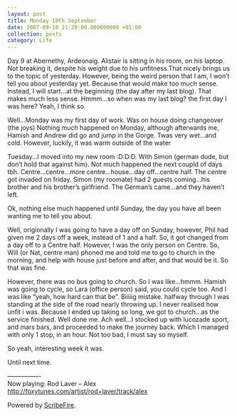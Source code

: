 ```yaml
---
layout: post
title: Monday 10th September
date: 2007-09-10 21:29:00.000000000 +01:00
collection: posts
category: Life
---
```


<div>Day 9 at Abernethy, Ardeonaig. Alistair is sitting in his room, on his laptop. Not breaking it, despite his weight due to his unfitness.That nicely brings us to the topic of yesterday. However, being the weird person that I am, I won’t tell you about yesterday yet. Because that would make too much sense. Instead, I will start…at the beginning (the day after my last blog). That makes much less sense. Hmmm…so when was my last blog? the first day I was here? Yeah, I think so.

Well…Monday was my first day of work. Was on house doing changeover (the joys) Nothing much happened on Monday, although afterwards me, Hamish and Andrew did go and jump in the Gorge. Twas very wet…and cold. However, luckily, it was warm outside of the water

Tuesday…I moved into my new room :D:D:D. With Simon (german dude, but don’t hold that against him). Not much happened the next coupld of days tbh. Centre…centre…more centre…house…day off…centre half. The centre got invaded on friday. Simon (my roomate) had 2 guests coming…his brother and his brother’s girlfriend. The German’s came…and they haven’t left.

Ok, nothing else much happened until Sunday, the day you have all been wanting me to tell you about.

Well, origionally I was going to have a day off on Sunday, however, Phil had given me 2 days off a week, instead of 1 and a half. So, it got changed from a day off to a Centre half. However, I was the only person on Centre. So, Will (or Nat, centre man) phoned me and told me to go to church in the morning, and help with house just before and after, and that would be it. So that was fine.

However, there was no bus going to church. So I was like…hmmm. Hamish was going to cycle, so Lara (office person) said, you could cycle too. And I was like “yeah, how hard can that be”. Biiiiig mistake. halfway through I was standing at the side of the road nearly throwing up. I never realised how unfit i was. Because I ended up taking so long, we got to church…as the service finished. Well done me. Ach well…I stocked up with lucozade sport, and mars bars, and proceeded to make the journey back. Which I managed with only 1 stop, in an hour. Not too bad, I must say so myself.

So yeah, interesting week it was.

Until next time.

—————-  
Now playing: Rod Laver – Alex  
http://foxytunes.com/artist/rod+laver/track/alex

Powered by [ScribeFire](http://scribefire.com/).

</div>

